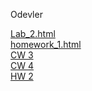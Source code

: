 Odevler

[Lab_2.html](https://hasankagit.github.io/Odevler/Lab_2.html) <br>
[homework_1.html](https://hasankagit.github.io/Odevler/homework_1.html) <br>
[CW 3](https://hasankagit.github.io/Odevler/inspector.html) <br>
[CW 4](https://hasankagit.github.io/Odevler/index.html)<br>
[HW 2](https://hasankagit.github.io/Odevler/HW%202/Database.html)<br>

